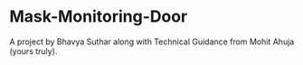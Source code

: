 # Mask-Monitoring-Door
A project by Bhavya Suthar along with Technical Guidance from Mohit Ahuja (yours truly).
